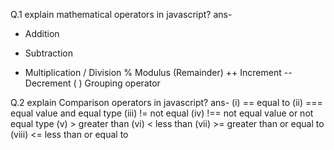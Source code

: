 Q.1 explain mathematical operators in javascript?
ans-
 +	Addition
-	Subtraction
*	Multiplication
/	Division
%	Modulus (Remainder)
++	Increment
--	Decrement
( )  Grouping operator

Q.2 explain Comparison operators in javascript?
ans-
(i)  ==	equal to
(ii)  ===	equal value and equal type
(iii)  !=	not equal
(iv)  !== not equal value or not equal      type
(v)  >	greater than
(vi) <	less than
(vii) >= greater than or equal to
(viii) <=  less than or equal to
